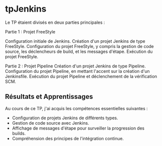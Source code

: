 # tpJenkins
Le TP étaient divisés en deux parties principales :

Partie 1 : Projet FreeStyle

Configuration initiale de Jenkins.
Création d'un projet Jenkins de type FreeStyle.
Configuration du projet FreeStyle, y compris la gestion de code source, les déclencheurs de build, et les messages d'étape.
Exécution du projet FreeStyle.

Partie 2 : Projet Pipeline
Création d'un projet Jenkins de type Pipeline.
Configuration du projet Pipeline, en mettant l'accent sur la création d'un Jenkinsfile.
Exécution du projet Pipeline et déclenchement de la vérification SCM.

## Résultats et Apprentissages

Au cours de ce TP, j'ai acquis les compétences essentielles suivantes :

- Configuration de projets Jenkins de différents types.
- Gestion de code source avec Jenkins.
- Affichage de messages d'étape pour surveiller la progression des builds.
- Compréhension des principes de l'intégration continue.
